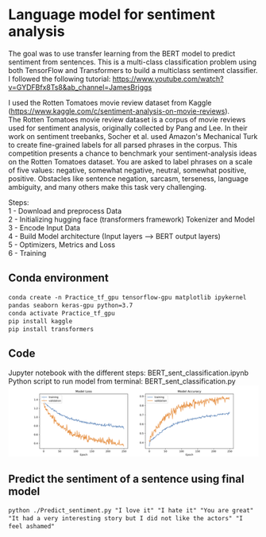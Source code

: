 # Language model for sentiment analysis

The goal was to use transfer learning from the BERT model to predict sentiment from sentences. This is a multi-class classification problem using both TensorFlow and Transformers to build a multiclass sentiment classifier.  
I followed the following tutorial: https://www.youtube.com/watch?v=GYDFBfx8Ts8&ab_channel=JamesBriggs  

I used the Rotten Tomatoes movie review dataset from Kaggle (https://www.kaggle.com/c/sentiment-analysis-on-movie-reviews).   
The Rotten Tomatoes movie review dataset is a corpus of movie reviews used for sentiment analysis, originally collected by Pang and Lee. In their work on sentiment treebanks, Socher et al. used Amazon's Mechanical Turk to create fine-grained labels for all parsed phrases in the corpus. This competition presents a chance to benchmark your sentiment-analysis ideas on the Rotten Tomatoes dataset. You are asked to label phrases on a scale of five values: negative, somewhat negative, neutral, somewhat positive, positive. Obstacles like sentence negation, sarcasm, terseness, language ambiguity, and many others make this task very challenging.

Steps:  
1 - Download and preprocess Data  
2 - Initializing hugging face (transformers framework) Tokenizer and Model  
3 - Encode Input Data  
4 - Build Model architecture (Input layers --> BERT output layers)  
5 - Optimizers, Metrics and Loss  
6 - Training

## Conda environment

```
conda create -n Practice_tf_gpu tensorflow-gpu matplotlib ipykernel pandas seaborn keras-gpu python=3.7
conda activate Practice_tf_gpu
pip install kaggle
pip install transformers
```

## Code
Jupyter notebook with the different steps: BERT_sent_classification.ipynb  
Python script to run model from terminal: BERT_sent_classification.py  
<img src="Model_BERT_final_class_performance.png" width="700"/>

## Predict the sentiment of a sentence using final model

```
python ./Predict_sentiment.py "I love it" "I hate it" "You are great" "It had a very interesting story but I did not like the actors" "I feel ashamed"
```